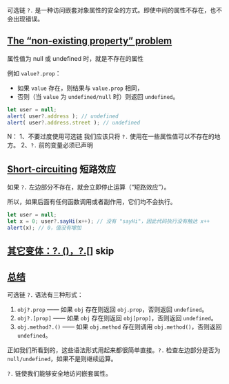 可选链 `?.` 是一种访问嵌套对象属性的安全的方式。即使中间的属性不存在，也不会出现错误。
## [The “non-existing property” problem](https://javascript.info/optional-chaining#the-non-existing-property-problem)
属性值为 null 或 undefined 时，就是不存在的属性

例如 `value?.prop`：
-   如果 `value` 存在，则结果与 `value.prop` 相同，
-   否则（当 `value` 为 `undefined/null` 时）则返回 `undefined`。
```js
let user = null; 
alert( user?.address ); // undefined 
alert( user?.address.street ); // undefined
```

N：
1、不要过度使用可选链
我们应该只将 `?.` 使用在一些属性值可以不存在的地方。
2、`?.` 前的变量必须已声明

## [Short-circuiting](https://javascript.info/optional-chaining#short-circuiting) 短路效应
如果 `?.` 左边部分不存在，就会立即停止运算（“短路效应”）。

所以，如果后面有任何函数调用或者副作用，它们均不会执行。

```js
let user = null;
let x = 0; user?.sayHi(x++); // 没有 "sayHi"，因此代码执行没有触达 x++ 
alert(x); // 0，值没有增加
```

## [其它变体：?. ()，?.[]](https://zh.javascript.info/optional-chaining#qi-ta-bian-ti )  skip

## [总结](https://zh.javascript.info/optional-chaining#zong-jie)

可选链 `?.` 语法有三种形式：

1.  `obj?.prop` —— 如果 `obj` 存在则返回 `obj.prop`，否则返回 `undefined`。
2.  `obj?.[prop]` —— 如果 `obj` 存在则返回 `obj[prop]`，否则返回 `undefined`。
3.  `obj.method?.()` —— 如果 `obj.method` 存在则调用 `obj.method()`，否则返回 `undefined`。

正如我们所看到的，这些语法形式用起来都很简单直接。`?.` 检查左边部分是否为 `null/undefined`，如果不是则继续运算。

`?.` 链使我们能够安全地访问嵌套属性。